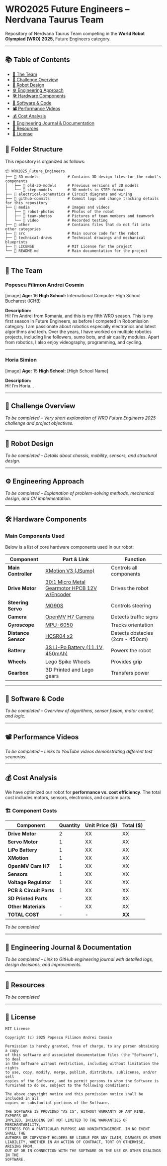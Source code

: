 # WRO2025 Future Engineers – Nerdvana Taurus Team

Repository of Nerdvana Taurus Team competing in the **World Robot Olympiad (WRO) 2025**, Future Engineers category. 

---

## 📚 Table of Contents

- [👥 The Team](#the-team)
- [🎯 Challenge Overview](#challenge-overview)
- [🤖 Robot Design](#robot-design)
- [⚙️ Engineering Approach](#engineering-approach)
- [🛠️ Hardware Components](#hardware-components)
- [📝 Software & Code](#software--code)
- [📽️ Performance Videos](#performance-videos)
- [💰 Cost Analysis](#cost-analysis)
- [📖 Engineering Journal & Documentation](#engineering-journal--documentation)
- [📂 Resources](#resources)
- [📜 License](#license)

## 📂 Folder Structure

This repository is organized as follows:

```
📦 WRO2025_Future_Engineers
├── 📁 3D-models             # Contains 3D design files for the robot's components
│   ├── 📁 old-3D-models     # Previous versions of 3D models
│   └── 📁 step-models       # 3D models in STEP format
├── 📁 electrical-schematics # Circuit diagrams and wiring
├── 📁 github-commits        # Commit logs and change tracking details for this repository
├── 📁 media                 # Images and videos 
│   ├── 📁 robot-photos      # Photos of the robot
│   ├── 📁 team-photos       # Pictures of team members and teamwork
│   └── 📁 video             # Recorded testing
├── 📁 other                 # Contains files that do not fit into other categories
├── 📁 src                   # Main source code for the robot
├── 📁 technical-draws       # Technical drawings and mechanical blueprints
├── 📄 LICENSE               # MIT License for the project
└── 📄 README.md             # Main documentation for the project
```

---

## 👥 The Team <a id="the-team"></a>

### Popescu Filimon Andrei Cosmin  
[image]
**Age:** 16
**High School:** International Computer High School Bucharest (ICHB)  

**Description:**  
Hi! I’m Andrei from Romania, and this is my fifth WRO season. This is my first season in Future Engineers, as before I competed in Robomission category. I am passionate about robotics especially electronics and latest algorithms and tech. Over the years, I have worked on multiple robotics projects, including line followers, sumo bots, and air quality modules. Apart from robotics, I also enjoy videography, programming, and cycling.

---

### Horia Simion  
[image]
**Age:** 15
**High School:** [High School Name]  

**Description:**  
Hi! I’m Horia...

---

## 🎯 Challenge Overview <a id="challenge-overview"></a>
*To be completed – Very short explanation of WRO Future Engineers 2025 challenge and project objectives.*

---

## 🤖 Robot Design <a id="robot-design"></a>
*To be completed – Details about chassis, mobility, sensors, and structural design.*

---

## ⚙️ Engineering Approach <a id="engineering-approach"></a>
*To be completed – Explanation of problem-solving methods, mechanical design, and CV implementation.*

---

## 🛠️ Hardware Components <a id="hardware-components"></a>
### **Main Components Used**
Below is a list of core hardware components used in our robot:

| Component           | Part & Link                                      | Function                          |
|---------------------|------------------------------------------------|----------------------------------|
| **Main Controller** | [XMotion V3 (JSumo)](https://www.jsumo.com/xmotion-robot-controller) | Controls all components         |
| **Drive Motor**     | [30:1 Micro Metal Gearmotor HPCB 12V w/Encoder](https://www.pololu.com/product/3038) | Drives the robot |
| **Steering Servo**  | [MG90S](https://towerpro.com.tw/product/mg90s-3/) | Controls steering               |
| **Camera**         | [OpenMV H7 Camera](https://openmv.io/products/openmv-cam-h7) | Detects traffic signs           |
| **Gyroscope**      | [MPU-6050](https://invensense.tdk.com/products/motion-tracking/6-axis/mpu-6050/) | Tracks orientation              |
| **Distance Sensor**| [HCSR04 x2](https://www.sparkfun.com/products/15569) | Detects obstacles (2cm - 450cm) |
| **Battery**        | [3S Li-Po Battery (11.1V, 450mAh)](https://gensace.de/products/gens-ace-g-tech-soaring-450mah-11-1v-30c-3s1p-lipo-battery-pack-with-jst-syp-plug) | Powers the robot |
| **Wheels**         | Lego Spike Wheels           | Provides grip                   |
| **Gearbox**        | 3D Printed and Lego gears   | Transfers power                 |

---

## 📝 Software & Code <a id="software--code"></a>
*To be completed – Overview of algorithms, sensor fusion, motor control, and logic.*

---

## 📽️ Performance Videos <a id="performance-videos"></a>
*To be completed – Links to YouTube videos demonstrating different test scenarios.*

---

## 💰 Cost Analysis <a id="cost-analysis"></a>
We have optimized our robot for **performance vs. cost efficiency**. The total cost includes motors, sensors, electronics, and custom parts.
### 🏗️ **Component Costs**
| Component              | Quantity | Unit Price ($) | Total ($) |
|------------------------|----------|--------------|-----------|
| **Drive Motor**        | 2        | XX           | XX        |
| **Servo Motor**        | 1        | XX           | XX        |
| **LiPo Battery**       | 1        | XX           | XX        |
| **XMotion**            | 1        | XX           | XX        |
| **OpenMV Cam H7**      | 1        | XX           | XX        |
| **Sensors**            | 1        | XX           | XX        |
| **Voltage Regulator**  | 1        | XX           | XX        |
| **PCB & Circuit Parts**| 1        | XX           | XX        |
| **3D Printed Parts**   | -        | XX           | XX        |
| **Other Materials**    | -        | XX           | XX        |
| **TOTAL COST**         | -        | -            | **XX**    |
*To be completed*

---

## 📖 Engineering Journal & Documentation <a id="engineering-journal--documentation"></a>
*To be completed – Link to GitHub engineering journal with detailed logs, design decisions, and improvements.*

---

## 📂 Resources <a id="resources"></a>
*To be completed*

---

## 📜 License <a id="license"></a>
```
MIT License

Copyright (c) 2025 Popescu Filimon Andrei Cosmin

Permission is hereby granted, free of charge, to any person obtaining a copy
of this software and associated documentation files (the "Software"), to deal
in the Software without restriction, including without limitation the rights
to use, copy, modify, merge, publish, distribute, sublicense, and/or sell
copies of the Software, and to permit persons to whom the Software is
furnished to do so, subject to the following conditions:

The above copyright notice and this permission notice shall be included in all
copies or substantial portions of the Software.

THE SOFTWARE IS PROVIDED "AS IS", WITHOUT WARRANTY OF ANY KIND, EXPRESS OR
IMPLIED, INCLUDING BUT NOT LIMITED TO THE WARRANTIES OF MERCHANTABILITY,
FITNESS FOR A PARTICULAR PURPOSE AND NONINFRINGEMENT. IN NO EVENT SHALL THE
AUTHORS OR COPYRIGHT HOLDERS BE LIABLE FOR ANY CLAIM, DAMAGES OR OTHER
LIABILITY, WHETHER IN AN ACTION OF CONTRACT, TORT OR OTHERWISE, ARISING FROM,
OUT OF OR IN CONNECTION WITH THE SOFTWARE OR THE USE OR OTHER DEALINGS IN THE
SOFTWARE.
```
